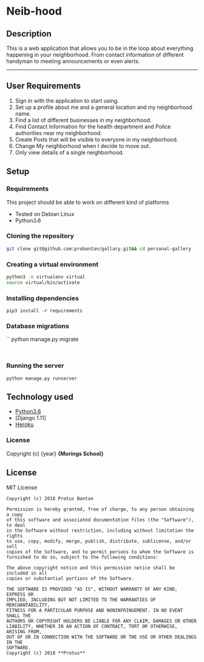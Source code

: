  Neib-hood
===================
## Description
This is  a web application that allows you to be in the loop about everything happening in your neighborhood. From contact information of different handyman to meeting announcements or even alerts.


 

------------------------------------------------------------------------

## User Requirements

1. Sign in with the application to start using.
2. Set up a profile about me and a general location and my neighborhood name.
3. Find a list of different businesses in my neighborhood.
4. Find Contact Information for the health department and Police authorities near my neighborhood.
5. Create Posts that will be visible to everyone in my neighborhood.
6. Change My neighborhood when I decide to move out.
7. Only view details of a single neighborhood.


## Setup

### Requirements
This project should be able to work on different kind of platforms
* Tested on Debian Linux
* Python3.6

### Cloning the repository
```bash
git clone git@github.com:probantan/gallary.git&& cd personal-gallery
```

### Creating a virtual environment

```bash
python3 -m virtualenv virtual
source virtual/bin/activate
```
### Installing dependencies
```
pip3 install -r requirements
```




### Database migrations

``
python manage.py migrate
```


```

### Running the server 
```
python manage.py runserver
```



## Technology used

* [Python3.6](https://www.python.org/)
* [Django 1.11]
* [Heroku](https://heroku.com)




### License
Copyright (c) {year} **{Morings School}**



## License
MIT License
```
Copyright (c) 2018 Protus Bantan

Permission is hereby granted, free of charge, to any person obtaining a copy
of this software and associated documentation files (the "Software"), to deal
in the Software without restriction, including without limitation the rights
to use, copy, modify, merge, publish, distribute, sublicense, and/or sell
copies of the Software, and to permit persons to whom the Software is
furnished to do so, subject to the following conditions:

The above copyright notice and this permission notice shall be included in all
copies or substantial portions of the Software.

THE SOFTWARE IS PROVIDED "AS IS", WITHOUT WARRANTY OF ANY KIND, EXPRESS OR
IMPLIED, INCLUDING BUT NOT LIMITED TO THE WARRANTIES OF MERCHANTABILITY,
FITNESS FOR A PARTICULAR PURPOSE AND NONINFRINGEMENT. IN NO EVENT SHALL THE
AUTHORS OR COPYRIGHT HOLDERS BE LIABLE FOR ANY CLAIM, DAMAGES OR OTHER
LIABILITY, WHETHER IN AN ACTION OF CONTRACT, TORT OR OTHERWISE, ARISING FROM,
OUT OF OR IN CONNECTION WITH THE SOFTWARE OR THE USE OR OTHER DEALINGS IN THE
SOFTWARE.
Copyright (c) 2018 **Protus**
```
